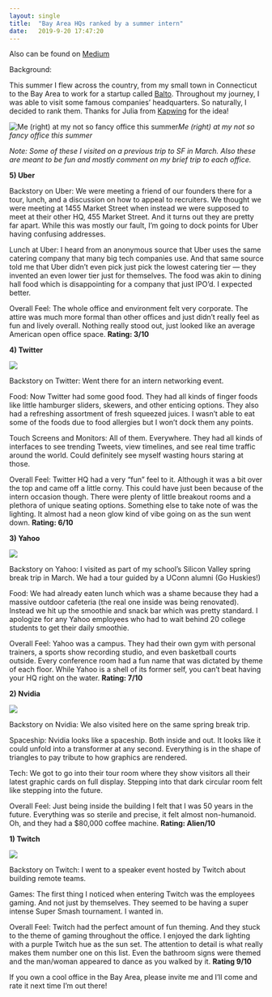 ```yaml
---
layout: single
title:  "Bay Area HQs ranked by a summer intern"
date:   2019-9-20 17:47:20
---
```


Also can be found on [Medium](https://medium.com/@drewburnsbab/bay-area-hqs-ranked-by-a-summer-intern-f385cb5a5fe3)

Background:

This summer I flew across the country, from my small town in Connecticut to the Bay Area to work for a startup called [Balto](http://playbalto.com). Throughout my journey, I was able to visit some famous companies’ headquarters. So naturally, I decided to rank them. Thanks for Julia from [Kapwing](https://kapwing.com) for the idea!

![Me (right) at my not so fancy office this summer](https://cdn-images-1.medium.com/max/2048/1*w9dx-z9AKEkhPMaQNsyBjQ.png)*Me (right) at my not so fancy office this summer*

*Note: Some of these I visited on a previous trip to SF in March. Also these are meant to be fun and mostly comment on my brief trip to each office.*

**5) Uber**

Backstory on Uber: We were meeting a friend of our founders there for a tour, lunch, and a discussion on how to appeal to recruiters. We thought we were meeting at 1455 Market Street when instead we were supposed to meet at their other HQ, 455 Market Street. And it turns out they are pretty far apart. While this was mostly our fault, I’m going to dock points for Uber having confusing addresses.

Lunch at Uber: I heard from an anonymous source that Uber uses the same catering company that many big tech companies use. And that same source told me that Uber didn’t even pick just pick the lowest catering tier — they invented an even lower tier just for themselves. The food was akin to dining hall food which is disappointing for a company that just IPO’d. I expected better.

Overall Feel: The whole office and environment felt very corporate. The attire was much more formal than other offices and just didn’t really feel as fun and lively overall. Nothing really stood out, just looked like an average American open office space. **Rating: 3/10**

**4) Twitter**

![](https://cdn-images-1.medium.com/max/2162/1*URGaBEYS051bOOVMRh-lsA.jpeg)

Backstory on Twitter: Went there for an intern networking event.

Food: Now Twitter had some good food. They had all kinds of finger foods like little hamburger sliders, skewers, and other enticing options. They also had a refreshing assortment of fresh squeezed juices. I wasn’t able to eat some of the foods due to food allergies but I won’t dock them any points.

Touch Screens and Monitors: All of them. Everywhere. They had all kinds of interfaces to see trending Tweets, view timelines, and see real time traffic around the world. Could definitely see myself wasting hours staring at those.

Overall Feel: Twitter HQ had a very “fun” feel to it. Although it was a bit over the top and came off a little corny. This could have just been because of the intern occasion though. There were plenty of little breakout rooms and a plethora of unique seating options. Something else to take note of was the lighting. It almost had a neon glow kind of vibe going on as the sun went down. **Rating: 6/10**

**3) Yahoo**

![](https://cdn-images-1.medium.com/max/2000/1*APJgdd3Lw7GE2xh3IAezNA.png)

Backstory on Yahoo: I visited as part of my school’s Silicon Valley spring break trip in March. We had a tour guided by a UConn alumni (Go Huskies!)

Food: We had already eaten lunch which was a shame because they had a massive outdoor cafeteria (the real one inside was being renovated). Instead we hit up the smoothie and snack bar which was pretty standard. I apologize for any Yahoo employees who had to wait behind 20 college students to get their daily smoothie.

Overall Feel: Yahoo was a campus. They had their own gym with personal trainers, a sports show recording studio, and even basketball courts outside. Every conference room had a fun name that was dictated by theme of each floor. While Yahoo is a shell of its former self, you can’t beat having your HQ right on the water. **Rating: 7/10**

**2) Nvidia**

![](https://cdn-images-1.medium.com/max/2560/0*lS8RfWcXxRW--gPE.jpg)

Backstory on Nvidia: We also visited here on the same spring break trip.

Spaceship: Nvidia looks like a spaceship. Both inside and out. It looks like it could unfold into a transformer at any second. Everything is in the shape of triangles to pay tribute to how graphics are rendered.

Tech: We got to go into their tour room where they show visitors all their latest graphic cards on full display. Stepping into that dark circular room felt like stepping into the future.

Overall Feel: Just being inside the building I felt that I was 50 years in the future. Everything was so sterile and precise, it felt almost non-humanoid. Oh, and they had a $80,000 coffee machine. **Rating: Alien/10**

**1) Twitch**

![](https://cdn-images-1.medium.com/max/2000/0*af5AbYxkIhngjD2N.jpg)

Backstory on Twitch: I went to a speaker event hosted by Twitch about building remote teams.

Games: The first thing I noticed when entering Twitch was the employees gaming. And not just by themselves. They seemed to be having a super intense Super Smash tournament. I wanted in.

Overall Feel: Twitch had the perfect amount of fun theming. And they stuck to the theme of gaming throughout the office. I enjoyed the dark lighting with a purple Twitch hue as the sun set. The attention to detail is what really makes them number one on this list. Even the bathroom signs were themed and the man/woman appeared to dance as you walked by it. **Rating 9/10**

If you own a cool office in the Bay Area, please invite me and I’ll come and rate it next time I’m out there!
